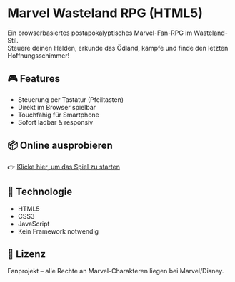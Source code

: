 # Marvel Wasteland RPG (HTML5)

Ein browserbasiertes postapokalyptisches Marvel-Fan-RPG im Wasteland-Stil.  
Steuere deinen Helden, erkunde das Ödland, kämpfe und finde den letzten Hoffnungsschimmer!

## 🎮 Features
- Steuerung per Tastatur (Pfeiltasten)
- Direkt im Browser spielbar
- Touchfähig für Smartphone
- Sofort ladbar & responsiv

## 📦 Online ausprobieren
👉 [Klicke hier, um das Spiel zu starten](https://<deinbenutzername>.github.io/marvel-wasteland-rpg)

## 🧪 Technologie
- HTML5
- CSS3
- JavaScript
- Kein Framework notwendig

## 📜 Lizenz
Fanprojekt – alle Rechte an Marvel-Charakteren liegen bei Marvel/Disney.
